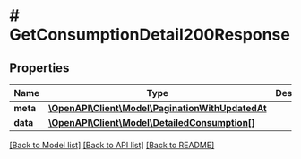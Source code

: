 # # GetConsumptionDetail200Response

## Properties

Name | Type | Description | Notes
------------ | ------------- | ------------- | -------------
**meta** | [**\OpenAPI\Client\Model\PaginationWithUpdatedAt**](PaginationWithUpdatedAt.md) |  | [optional]
**data** | [**\OpenAPI\Client\Model\DetailedConsumption[]**](DetailedConsumption.md) |  | [optional]

[[Back to Model list]](../../README.md#models) [[Back to API list]](../../README.md#endpoints) [[Back to README]](../../README.md)
